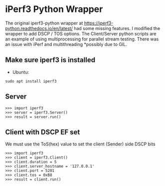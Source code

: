 # iPerf3 Python Wrapper

The original iperf3-python wrapper at https://iperf3-python.readthedocs.io/en/latest/ had some missing features.
I modified the wrapper to add DSCP / TOS options. 
The Client/Server python scripts are an example of using multiprocessing for parallel stream testing.
There was an issue with iPerf and multithreading *possibly due to GIL.

## Make sure iperf3 is installed
- Ubuntu:
```
sudo apt install iperf3
```
## Server
```
>>> import iperf3
>>> server = iperf3.Server()
>>> result = server.run()
```

## Client with DSCP EF set
We must use the ToS(hex) value to set the client (Sender) side DSCP bits
```
>>> import iperf3
>>> client = iperf3.Client()
>>> client.duration = 5 
>>> client.server_hostname = '127.0.0.1'
>>> client.port = 5201
>>> client.tos = 0xB8
>>> result = client.run()
```

